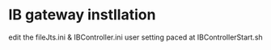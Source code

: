 
# IB gateway instllation
edit the fileJts.ini & IBController.ini
user setting paced at IBControllerStart.sh
